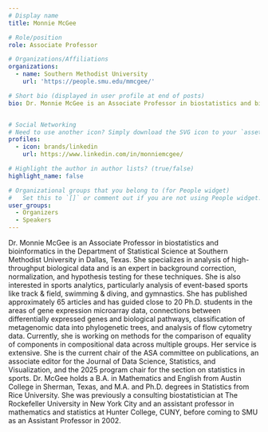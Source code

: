 ```yaml
---
# Display name
title: Monnie McGee

# Role/position
role: Associate Professor

# Organizations/Affiliations
organizations:
  - name: Southern Methodist University
    url: 'https://people.smu.edu/mmcgee/'

# Short bio (displayed in user profile at end of posts)
bio: Dr. Monnie McGee is an Associate Professor in biostatistics and bioinformatics in the Department of Statistical Science at Southern Methodist University in Dallas, Texas. 


# Social Networking
# Need to use another icon? Simply download the SVG icon to your `assets/media/icons/` folder.
profiles:
  - icon: brands/linkedin
    url: https://www.linkedin.com/in/monniemcgee/

# Highlight the author in author lists? (true/false)
highlight_name: false

# Organizational groups that you belong to (for People widget)
#   Set this to `[]` or comment out if you are not using People widget.
user_groups:
  - Organizers
  - Speakers
---
```


Dr. Monnie McGee is an Associate Professor in biostatistics and bioinformatics in the Department of Statistical Science at Southern Methodist University in Dallas, Texas. She specializes in analysis of high-throughput biological data and is an expert in background correction, normalization, and hypothesis testing for these techniques. She is also interested in sports analytics, particularly analysis of event-based sports like track & field, swimming & diving, and gymnastics. She has published approximately 65 articles and has guided close to 20 Ph.D. students in the areas of gene expression microarray data, connections between differentially expressed genes and biological pathways, classification of metagenomic data into phylogenetic trees, and analysis of flow cytometry data. Currently, she is working on methods for the comparison of equality of components in compositional data across multiple groups. Her service is extensive. She is the current chair of the ASA committee on publications, an associate editor for the Journal of Data Science, Statistics, and Visualization, and the 2025 program chair for the section on statistics in sports.  Dr. McGee holds a B.A. in Mathematics and English from Austin College in Sherman, Texas, and M.A. and Ph.D. degrees in Statistics from Rice University. She was previously a consulting biostatistician at The Rockefeller University in New York City and an assistant professor in mathematics and statistics at Hunter College, CUNY, before coming to SMU as an Assistant Professor in 2002.